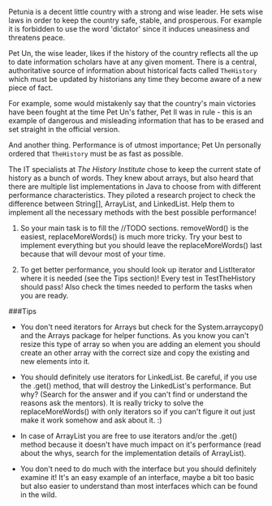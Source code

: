 Petunia is a decent little country with a strong and wise leader. 
He sets wise laws in order to keep the country safe, stable, and prosperous.
For example it is forbidden to use the word 'dictator' since it induces 
uneasiness and threatens peace.

Pet Un, the wise leader, likes if the history of the country reflects all
the up to date information scholars have at any given moment. There is a 
central, authoritative source of information about historical facts
called `TheHistory` which must be updated by historians any time they become
aware of a new piece of fact.

For example, some would mistakenly say that the country's main victories 
have been fought at the time Pet Un's father, Pet Il was in rule - this 
is an example of dangerous and misleading information that has to be erased 
and set straight in the official version.

And another thing. Performance is of utmost importance; Pet Un personally 
ordered that `TheHistory` must be as fast as possible.

The IT specialists at _The History Institute_ chose to keep the current 
state of history as a bunch of words. They knew about
arrays, but also heard that there are multiple list implementations in Java 
to choose from with different performance characteristics. They piloted a
research project to check the difference between String[], ArrayList<String>,
and LinkedList<String>. Help them to implement all the necessary methods 
with the best possible performance!

1) So your main task is to fill the //TODO sections. removeWord() is the
easiest, replaceMoreWords() is much more tricky. Try your best to implement
everything but you should leave the replaceMoreWords() last because that will
devour most of your time.

2) To get better performance, you should look up iterator and ListIterator
where it is needed (see the Tips section)!
Every test in TestTheHistory should pass! Also check the times needed to
perform the tasks when you are ready.


###Tips
- You don't need iterators for Arrays but check for the System.arraycopy() and
the Arrays package for helper functions. As you know you can't resize this type
of array so when you are adding an element you should create an other array
with the correct size and copy the existing and new elements into it.

- You should definitely use iterators for LinkedList. Be careful, if you use
the .get() method, that will destroy the LinkedList's performance.
But why? (Search for the answer and if you can't find or understand the reasons
ask the mentors). It is really tricky to solve the replaceMoreWords() with only
iterators so if you can't figure it out just make it work
somehow and ask about it. :)

- In case of ArrayList you are free to use iterators and/or the .get() method
because it doesn't have much impact on it's performance (read about the whys,
search for the implementation details of ArrayList).

- You don't need to do much with the interface but you should definitely
examine it! It's an easy example of an interface, maybe a bit too basic but
also easier to understand than most interfaces which can be found in the wild.


